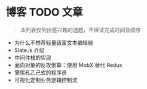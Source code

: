 # 博客 TODO 文章
> 本列表仅列出感兴趣的选题，不保证完成时间及顺序

- 为什么不推荐轻量级富文本编辑器
- Slate.js 介绍
- 中间件栈的实现
- 面向对象的反攻倒算：使用 MobX 替代 Redux
- 警惕孔乙己式的程序员
- 可视化定制业务逻辑控制流

